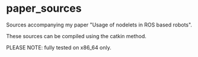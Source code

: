 # paper_sources
Sources accompanying my paper "Usage of nodelets in ROS based robots".

These sources can be compiled using the catkin method.

PLEASE NOTE: fully tested on x86_64 only.
